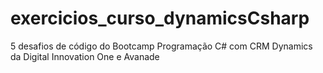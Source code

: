 # exercicios_curso_dynamicsCsharp
5 desafios de código do Bootcamp Programação C# com CRM Dynamics da Digital Innovation One e Avanade
